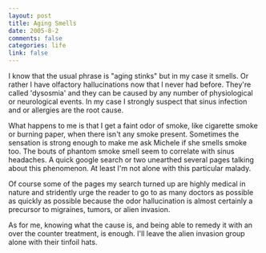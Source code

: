 ```yaml
--- 
layout: post
title: Aging Smells
date: 2005-8-2
comments: false
categories: life
link: false
---
```

I know that the usual phrase is "aging stinks" but in my case it smells. Or rather I have olfactory hallucinations now that I never had before. They're called 'dysosmia' and they can be caused by any number of physiological or neurological events. In my case I strongly suspect that sinus infection and or allergies are the root cause.

What happens to me is that I get a faint odor of smoke, like cigarette smoke or burning paper, when there isn't any smoke present. Sometimes the sensation is strong enough to make me ask Michele if she smells smoke too. The bouts of phantom smoke smell seem to correlate with sinus headaches. A quick google search or two unearthed several pages talking about this phenomenon. At least I'm not alone with this particular malady.

Of course some of the pages my search turned up are highly medical in nature and stridently urge the reader to go to as many doctors as possible as quickly as possible because the odor hallucination is almost certainly a precursor to migraines, tumors, or alien invasion.

As for me, knowing what the cause is, and being able to remedy it with an over the counter treatment, is enough. I'll leave the alien invasion group alone with their tinfoil hats.


